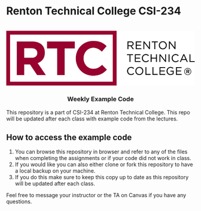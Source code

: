 # Renton Technical College CSI-234
<br />    

<div align="center">  
    <img src="logo.jpg" alt="Logo">
    <h3 align="center">Weekly Example Code</h3>
</div>

This repository is a part of CSI-234 at Renton Technical College. This repo will be updated after each class with example code from the lectures.

## How to access the example code

1. You can browse this repository in browser and refer to any of the files when completing the assignments or if your code did not work in class.
2. If you would like you can also either clone or fork this repository to have a local backup on your machine.
3. If you do this make sure to keep this copy up to date as this repository will be updated after each class.

Feel free to message your instructor or the TA on Canvas if you have any questions.
